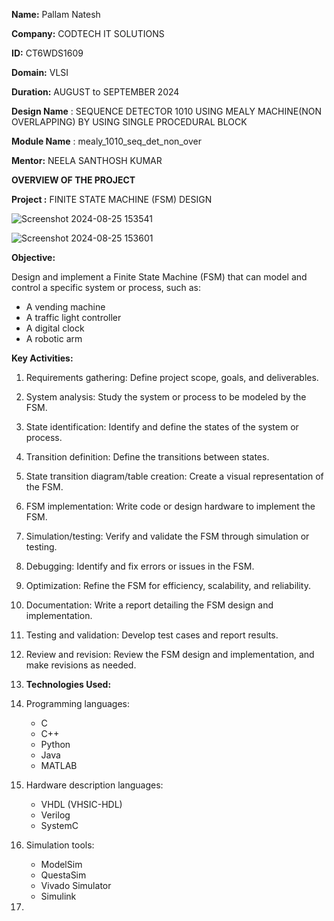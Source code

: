 **Name:** Pallam Natesh	

**Company:** CODTECH IT SOLUTIONS

**ID:** CT6WDS1609

**Domain:** VLSI

**Duration:** AUGUST to SEPTEMBER 2024

**Design Name** : SEQUENCE DETECTOR 1010 USING MEALY MACHINE(NON OVERLAPPING) BY USING SINGLE PROCEDURAL BLOCK

 **Module Name**  : mealy_1010_seq_det_non_over

**Mentor:** NEELA SANTHOSH KUMAR

 **OVERVIEW OF THE PROJECT**
 
 **Project :** FINITE STATE MACHINE (FSM) DESIGN
 

 ![Screenshot 2024-08-25 153541](https://github.com/user-attachments/assets/7f7b1c02-d2ab-4825-a0be-eace2a3cbf57)

![Screenshot 2024-08-25 153601](https://github.com/user-attachments/assets/ddeca5be-b13d-4472-98cb-b06a7a29c368)


 
 **Objective:**
 
 Design and implement a Finite State Machine (FSM) that can model and control a specific system or process, such as:

- A vending machine
- A traffic light controller
- A digital clock
- A robotic arm

**Key Activities:**

1. Requirements gathering: Define project scope, goals, and deliverables.
2. System analysis: Study the system or process to be modeled by the FSM.
3. State identification: Identify and define the states of the system or process.
4. Transition definition: Define the transitions between states.
5. State transition diagram/table creation: Create a visual representation of the FSM.
6. FSM implementation: Write code or design hardware to implement the FSM.
7. Simulation/testing: Verify and validate the FSM through simulation or testing.
8. Debugging: Identify and fix errors or issues in the FSM.
9. Optimization: Refine the FSM for efficiency, scalability, and reliability.
10. Documentation: Write a report detailing the FSM design and implementation.
11. Testing and validation: Develop test cases and report results.
12. Review and revision: Review the FSM design and implementation, and make revisions as needed.

13. **Technologies Used:**

1. Programming languages:
    - C
    - C++
    - Python
    - Java
    - MATLAB
2. Hardware description languages:
    - VHDL (VHSIC-HDL)
    - Verilog
    - SystemC
3. Simulation tools:
    - ModelSim
    - QuestaSim
    - Vivado Simulator
    - Simulink

14. 
